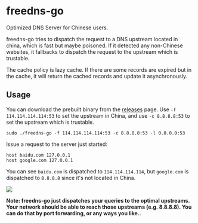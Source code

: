 # freedns-go

Optimized DNS Server for Chinese users.

freedns-go tries to dispatch the request to a DNS upstream located in china, which is fast but maybe poisoned. If it detected any non-Chinese websites, it fallbacks to dispatch the request to the upstream which is trustable.

The cache policy is lazy cache. If there are some records are expired but in the cache, it will return the cached records and update it asynchronously.

## Usage

You can download the prebuilt binary from the [releases](https://github.com/Chenyao2333/freedns-go/releases) page. Use `-f 114.114.114.114:53` to set the upstream in China, and use `-c 8.8.8.8:53` to set the upstream which is trustable.

```
sudo ./freedns-go -f 114.114.114.114:53 -c 8.8.8.8:53 -l 0.0.0.0:53
```

Issue a request to the server just started:

```
host baidu.com 127.0.0.1
host google.com 127.0.0.1
```

You can see `baidu.com` is dispatched to `114.114.114.114`, but `google.com` is dispatched to `8.8.8.8` since it's not located in China.

![](https://pppublic.oss-cn-beijing.aliyuncs.com/pics/%E5%B1%8F%E5%B9%95%E5%BF%AB%E7%85%A7%202018-05-08%20%E4%B8%8B%E5%8D%889.49.36.png)

**Note: freedns-go just dispatches your queries to the optimal upstreams. Your network should be able to reach those upstreams (e.g. 8.8.8.8). You can do that by port forwarding, or any ways you like..**
